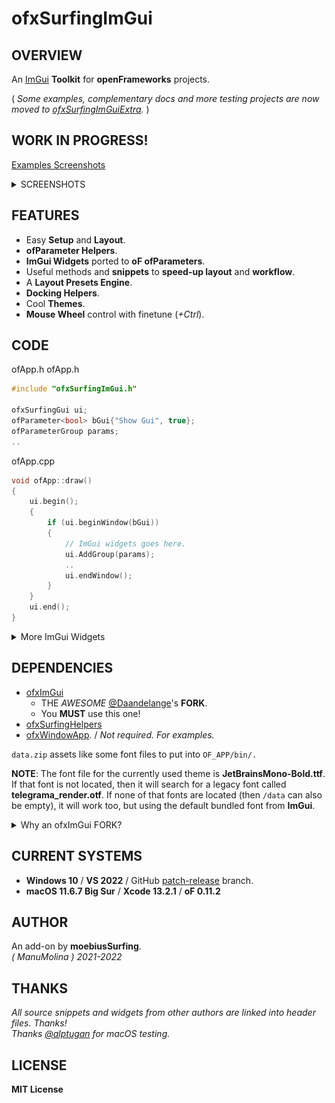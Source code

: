 ofxSurfingImGui
=============================

## OVERVIEW

An [ImGui](https://github.com/ocornut/imgui) **Toolkit** for **openFrameworks** projects.  

( _Some examples, complementary docs and more testing projects are now moved to [ofxSurfingImGuiExtra](https://github.com/moebiussurfing/ofxSurfingImGuiExtra)._ )  

## WORK IN PROGRESS!

[Examples Screenshots](https://github.com/moebiussurfing/ofxSurfingImGui/tree/master/Examples)  

<details>
  <summary>SCREENSHOTS</summary>
  <p>

#### Widgets & Layout Engine

![](https://github.com/moebiussurfing/ofxSurfingImGuiExtra/blob/master/readme_media/image/1_Widgets_Sliders2.PNG)  

#### Layout Presets Engine & Docking

![](https://github.com/moebiussurfing/ofxSurfingImGuiExtra/blob/master/readme_media/gif/3_0_Layout_Docking2.gif)  
  </p>

</details>

## FEATURES

- Easy **Setup** and **Layout**.
- **ofParameter Helpers**.
- **ImGui Widgets** ported to **oF ofParameters**.
- Useful methods and **snippets** to **speed-up layout** and **workflow**.
- A **Layout Presets Engine**.
- **Docking Helpers**.
- Cool **Themes**.
- **Mouse Wheel** control with finetune (*+Ctrl*).

## CODE

ofApp.h
ofApp.h
```.cpp
#include "ofxSurfingImGui.h"

ofxSurfingGui ui;
ofParameter<bool> bGui{"Show Gui", true};
ofParameterGroup params;
..
```
ofApp.cpp
```.cpp
void ofApp::draw() 
{
    ui.begin();
    {
        if (ui.beginWindow(bGui))
        {
            // ImGui widgets goes here.
            ui.AddGroup(params);
            ..
            ui.endWindow();
        }
    }
    ui.end();
}
```

<details>
  <summary>More ImGui Widgets</summary>
  <p>

- Big Toggles and Buttons

- Vertical and Horizontal Sliders

- Range Sliders

- Styled Knobs

- Tree folders

- Inactive, hidden or locked styles

- Hide labels and values

- DearWidgets

- Gradient Color Designer

- Matrix Selectors

- Enum combos selectors

- Progress bars and waiting spinners

- Files Browser

- Curve Editors

- Bubbles Notifier System
  
  </p>
  </details>

## DEPENDENCIES

* [ofxImGui](https://github.com/Daandelange/ofxImGui/)  
  - THE _AWESOME_ [@Daandelange](https://github.com/Daandelange)'s **FORK**.
  - You **MUST** use this one! 
* [ofxSurfingHelpers](https://github.com/moebiussurfing/ofxSurfingHelpers)
* [ofxWindowApp](https://github.com/moebiussurfing/ofxWindowApp). / _Not required. For examples._  

`data.zip` assets like some font files to put into `OF_APP/bin/.`  

**NOTE**: The font file for the currently used theme is **JetBrainsMono-Bold.ttf**. If that font is not located, then it will search for a legacy font called **telegrama_render.otf**. If none of that fonts are located (then `/data` can also be empty), it will work too, but using the default bundled font from **ImGui**.  

<details>
  <summary>Why an ofxImGui FORK?</summary>
  <p>

- What's new on the [@Daandelange FORK](https://github.com/Daandelange/ofxImGui/) vs [legacy](https://github.com/jvcleave/ofxImGui) **ofxImGui** ? 
  
  - Multi context / instances: 
    
    - Several windows from different add-ons without colliding.  
  
  - Easy to update to future **NEW ImGui** versions.  
    Currently this fork is linked to the [develop branch](https://github.com/jvcleave/ofxImGui/tree/develop) on the original **ofxImGui** from **@jvcleave**.  
    And will be probably merged into the master branch.  
    
    </p>
    </details>

## CURRENT SYSTEMS

- **Windows 10** / **VS 2022** / GitHub [patch-release](https://github.com/openframeworks/openFrameworks/tree/patch-release) branch.  
- **macOS 11.6.7 Big Sur** / **Xcode 13.2.1** / **oF 0.11.2**

## AUTHOR

An add-on by **moebiusSurfing**.  
*( ManuMolina ) 2021-2022*  

## THANKS

_All source snippets and widgets from other authors are linked into header files. Thanks!_  
_Thanks [@alptugan](https://github.com/alptugan) for macOS testing._  

## LICENSE

**MIT License**
